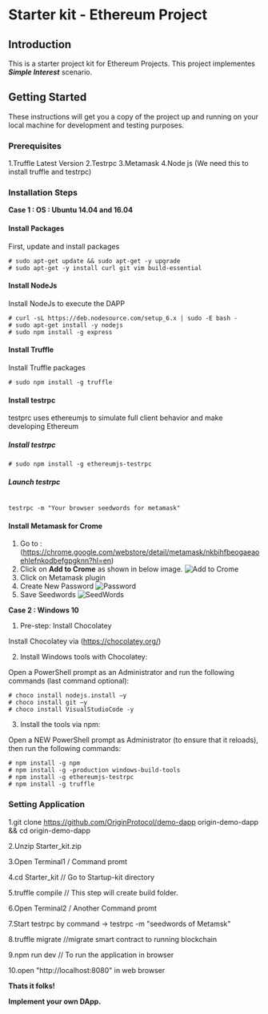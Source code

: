 # Starter kit - Ethereum Project

## Introduction
  This is a starter project kit for Ethereum Projects. This project implementes _**Simple Interest**_ scenario.
  
## Getting Started 
  These instructions will get you a copy of the project up and running on your local machine for development and testing purposes.

### Prerequisites

1.Truffle Latest Version
2.Testrpc
3.Metamask
4.Node js (We need this to install truffle and testrpc)
 
### Installation Steps
**Case 1 : OS : Ubuntu 14.04 and 16.04** 
#### Install Packages
First, update and install packages
```
# sudo apt-get update && sudo apt-get -y upgrade
# sudo apt-get -y install curl git vim build-essential 

```
#### Install NodeJs
Install NodeJs to execute the DAPP
```
# curl -sL https://deb.nodesource.com/setup_6.x | sudo -E bash -
# sudo apt-get install -y nodejs
# sudo npm install -g express

```
#### Install Truffle
Install Truffle packages
```
# sudo npm install -g truffle
```
#### Install testrpc
testprc uses ethereumjs to simulate full client behavior and make developing Ethereum
##### Install testrpc

```
# sudo npm install -g ethereumjs-testrpc

```
##### Launch testrpc

```

testrpc -m "Your browser seedwords for metamask"

```
#### Install Metamask for Crome

1. Go to : (https://chrome.google.com/webstore/detail/metamask/nkbihfbeogaeaoehlefnkodbefgpgknn?hl=en)
2. Click on **Add to Crome** as shown in below image.
![Add to Crome](/images/0_G5l8hOVqhjQ1kxhC.png)
3. Click on Metamask plugin 
4. Create New Password
![Password](/images/download.png)
5. Save Seedwords
![SeedWords](/images/download(1).png)

**Case 2 : Windows 10**

1. Pre-step: Install Chocolatey

Install Chocolatey via (https://chocolatey.org/)

2. Install Windows tools with Chocolatey:

Open a PowerShell prompt as an Administrator and run the following commands (last command optional):

```
# choco install nodejs.install –y
# choco install git –y
# choco install VisualStudioCode -y  
```
3. Install the tools via npm:

Open a NEW PowerShell prompt as Administrator (to ensure that it reloads), then run the following commands:

```
# npm install -g npm
# npm install -g -production windows-build-tools
# npm install -g ethereumjs-testrpc
# npm install -g truffle

```

### Setting Application

1.git clone https://github.com/OriginProtocol/demo-dapp origin-demo-dapp && cd origin-demo-dapp

2.Unzip Starter_kit.zip

3.Open Terminal1 / Command promt

4.cd Starter_kit // Go to Startup-kit directory

5.truffle compile // This step will create build folder.

6.Open Terminal2 / Another Command promt

7.Start testrpc by command ->  testrpc -m "seedwords of Metamsk"

8.truffle migrate //migrate smart contract to running blockchain 

9.npm run dev // To run the application in browser

10.open "http://localhost:8080" in web browser



**Thats it folks!**

**Implement your own DApp.**

